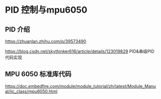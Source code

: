 # PID 控制与mpu6050

## PID 介绍

https://zhuanlan.zhihu.com/p/39573490



https://blog.csdn.net/skythinker616/article/details/123019829 PID&串级PID 代码实现

## MPU 6050 标准库代码

https://doc.embedfire.com/module/module_tutorial/zh/latest/Module_Manual/iic_class/mpu6050.html
